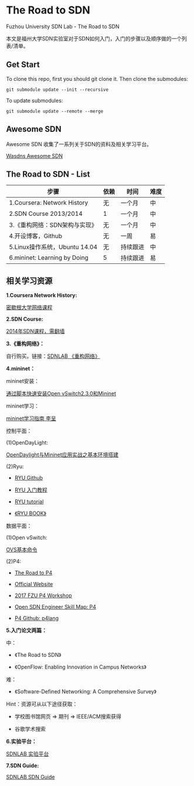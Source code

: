 # The Road to SDN

Fuzhou University SDN Lab - The Road to SDN

本文是福州大学SDN实验室对于SDN如何入门，入门的步骤以及顺序做的一个列表/清单。

## Get Start

To clone this repo, first you should git clone it. Then clone the submodules:

```
git submodule update --init --recursive
```

To update submodules:

```
git submodule update --remote --merge
```

## Awesome SDN

Awesome SDN 收集了一系列关于SDN的资料及相关学习平台。

[Wasdns Awesome SDN](https://github.com/Wasdns/awesome-sdn)

## The Road to SDN - List

| 步骤                           | 依赖   | 时间   | 难度   |
| ---------------------------- | ---- | ---- | ---- |
| 1.Coursera: Network History  | 无    | 一个月  | 中    |
| 2.SDN Course 2013/2014       | 1    | 一个月  | 中    |
| 3.《重构网络：SDN架构与实现》            | 无    | 一个月  | 中    |
| 4.开设博客，Github                | 无    | 一周   | 易    |
| 5.Linux操作系统，Ubuntu 14.04     | 无    | 持续跟进 | 中    |
| 6.mininet: Learning by Doing | 5    | 持续跟进 | 易    |

## 相关学习资源

**1.Coursera Network History:**

[密歇根大学网络课程](https://www.coursera.org/learn/internet-history)

**2.SDN Course:**

[2014年SDN课程，需翻墙](https://www.youtube.com/watch?v=I-XdDffLMqc&list=PLpherdrLyny-4Y6jXKvi0Ia9jJAk3M_Bs)

**3.《重构网络》：**

自行购买。链接：[SDNLAB 《重构网络》](http://www.sdnlab.com/book/18762.html)

**4.mininet：**

mininet安装：

[通过脚本快速安装Open vSwitch2.3.0和Mininet](http://www.sdnlab.com/3046.html)

mininet学习：

[mininet学习指南 李呈](http://www.sdnlab.com/11495.html)

控制平面：

(1)OpenDayLight:

[OpenDaylight与Mininet应用实战之基本环境搭建](http://www.sdnlab.com/1749.html)

(2)Ryu:

- [RYU Github](https://github.com/osrg/ryu)

- [RYU 入门教程](http://www.sdnlab.com/1785.html)

- [RYU tutorial](http://ryu.readthedocs.io/en/latest/getting_started.html)

- [《RYU BOOK》](https://github.com/peiqiaoWang/The-Road-to-SDN/blob/master/RYU/Ryubook.pdf)

数据平面：

(1)Open vSwitch:

[OVS基本命令](https://github.com/peiqiaoWang/The-Road-to-SDN/blob/master/OVS/ovs-commands-reference.pdf)

(2)P4:

- [The Road to P4](https://github.com/Wasdns/The-Road-to-P4)

- [Official Website](http://p4.org/)

- [2017 FZU P4 Workshop](https://github.com/Wasdns/2017_FZU_P4_Workshop)

- [Open SDN Engineer Skill Map: P4](https://github.com/PONOUBA/opensdn_engineer_skill_map/blob/master/skill_map_md/data_plane.md#p4)

- [P4 Github: p4lang](https://github.com/p4lang)

**5.入门论文两篇：**

中：

- 《The Road to SDN》

- 《OpenFlow: Enabling Innovation in Campus Networks》

难：

- 《Software-Defined Networking: A Comprehensive Survey》

Hint：资源可从以下途径获取：

- 学校图书馆网页 => 期刊 => IEEE/ACM搜索获得 

- 谷歌学术搜索

**6.实验平台：**

[SDNLAB 实验平台](http://www.sdnlab.com/1749.html)

**7.SDN Guide:**

[SDNLAB SDN Guide](http://www.sdnlab.com/sdn-guide/)
